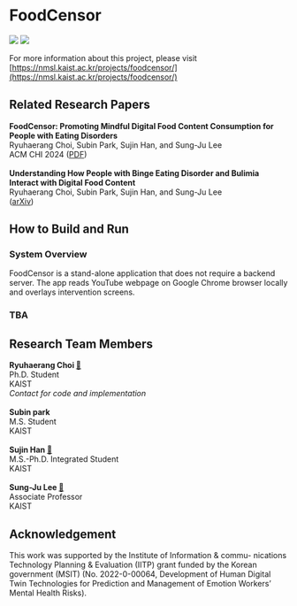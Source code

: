 # FoodCensor

<img src="https://img.shields.io/badge/platform-chrome-green"/> <img src="https://img.shields.io/badge/language-javascript-yellow"/>

For more information about this project, please visit [https://nmsl.kaist.ac.kr/projects/foodcensor/](https://nmsl.kaist.ac.kr/projects/foodcensor/)

Related Research Papers
-----------------------
**FoodCensor: Promoting Mindful Digital Food Content Consumption for People with Eating Disorders**\
Ryuhaerang Choi, Subin Park, Sujin Han, and Sung-Ju Lee\
ACM CHI 2024 ([PDF](https://drive.google.com/file/d/1FwvhBpj6P_zRGltLUFfIUL3TAm9pPV9U/view))\
\
**Understanding How People with Binge Eating Disorder and Bulimia Interact with Digital Food Content**\
Ryuhaerang Choi, Subin Park, Sujin Han, and Sung-Ju Lee\
([arXiv](https://arxiv.org/abs/2311.05920))

How to Build and Run
---------------------
### System Overview
FoodCensor is a stand-alone application that does not require a backend server. The app reads YouTube webpage on Google Chrome browser locally and overlays intervention screens.

### TBA

Research Team Members
---------------------
**Ryuhaerang Choi [:link:](https://ryuhaerang.github.io/ryuhaerangchoi/)**\
Ph.D. Student\
KAIST\
*Contact for code and implementation*\
\
**Subin park**\
M.S. Student\
KAIST\
\
**Sujin Han [:link:](https://vilotgit.github.io)**\
M.S.-Ph.D. Integrated Student\
KAIST\
\
**Sung-Ju Lee [:link:](https://sites.google.com/site/wewantsj/)**\
Associate Professor\
KAIST

Acknowledgement
---------------
This work was supported by the Institute of Information & commu- nications Technology Planning & Evaluation (IITP) grant funded by the Korean government (MSIT) (No. 2022-0-00064, Development of Human Digital Twin Technologies for Prediction and Management of Emotion Workers’ Mental Health Risks).
